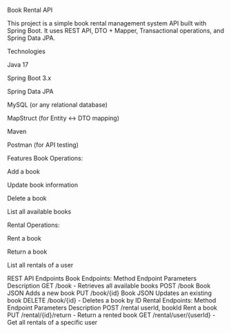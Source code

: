 Book Rental API

This project is a simple book rental management system API built with Spring Boot.
It uses REST API, DTO + Mapper, Transactional operations, and Spring Data JPA.

Technologies

Java 17

Spring Boot 3.x

Spring Data JPA

MySQL (or any relational database)

MapStruct (for Entity ↔ DTO mapping)

Maven

Postman (for API testing)

Features
Book Operations:

Add a book

Update book information

Delete a book

List all available books

Rental Operations:

Rent a book

Return a book

List all rentals of a user

REST API Endpoints
Book Endpoints:
Method	Endpoint	Parameters	Description
GET	/book	-	Retrieves all available books
POST	/book	Book JSON	Adds a new book
PUT	/book/{id}	Book JSON	Updates an existing book
DELETE	/book/{id}	-	Deletes a book by ID
Rental Endpoints:
Method	Endpoint	Parameters	Description
POST	/rental	userId, bookId	Rent a book
PUT	/rental/{id}/return	-	Return a rented book
GET	/rental/user/{userId}	-	Get all rentals of a specific user
